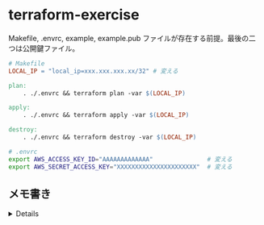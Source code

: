 # terraform-exercise

Makefile, .envrc, example, example.pub ファイルが存在する前提。最後の二つは公開鍵ファイル。

```makefile
# Makefile
LOCAL_IP = "local_ip=xxx.xxx.xxx.xx/32" # 変える

plan:
	. ./.envrc && terraform plan -var $(LOCAL_IP)

apply:
	. ./.envrc && terraform apply -var $(LOCAL_IP)

destroy:
	. ./.envrc && terraform destroy -var $(LOCAL_IP)
```

```bash
# .envrc
export AWS_ACCESS_KEY_ID="AAAAAAAAAAAAA"               # 変える
export AWS_SECRET_ACCESS_KEY="XXXXXXXXXXXXXXXXXXXXXX"  # 変える
```

## メモ書き

<details>

* Terraform の .gitignore ファイルはここ
    * https://github.com/github/gitignore/blob/main/Terraform.gitignore
* PostgreSQL のバージョンは、RDS だけでなく RDS Proxy の方も考慮する必要がある
    * 取り組み時点で最新のバージョンは 14.1 だったが、RDS Proxy は 12.5 以降のマイナーバージョンとのことで、おそらく両者を揃えておく必要がある
    * https://docs.aws.amazon.com/ja_jp/AmazonRDS/latest/UserGuide/rds-proxy.html
* `aws_db_parameter_group` はデフォルトではなく自前のものにするのがよい
    * 後からパラメータ設定の変更をしたくなったとき、デフォルトのものは変更ができない。変更する場合は付け替えが必要になるが、付け替えると DB の再起動が必要になる。そのため最初から自前で定義しておくのがよい
    * https://htnosm.hatenablog.com/entry/2015/08/02/210000
* 0.13 から Provider の書き方が変わった
    * 0.12 以前はこんな
    ```tf
    provider "aws" {
      version = "~> 3.0"
      region = "us-east-1"
    }
    ```
    * https://registry.terraform.io/providers/hashicorp/aws/latest/docs
* リソース命名規則。よさそう
    * https://dev.classmethod.jp/articles/aws-name-rule/
* 「rds tutorial terraform」ってググったらこういうのが出てきた。入門に持ってこいじゃん！！！
    * https://learn.hashicorp.com/tutorials/terraform/aws-rds?in=terraform/aws
* Security Group の `from_port`, `to_port` は、port の範囲のことを言っている
* RDS のインバウンドルールを 5432 のみとし、アクセス元の EC2 のアウトバウンドルールを TCP の 5433 としたらアクセスできなくなった
    * RDS しか接続しないのであれば TCP 5432 に絞ることができる。そこまでやらなくていいから -1 の 0 ってしてるんだろう
    ```tf
    resource "aws_security_group_rule" "egress" {
      type              = "egress"
      from_port         = 5432
      to_port           = 5432
      protocol          = "tcp"
      cidr_blocks       = ["0.0.0.0/0"]
      security_group_id = aws_security_group.example.id
    }
    ```
* ローカルから EC2 に SSH 接続する際に Permission Denied になったら（暗号鍵の指定は `-i` オプションで）
    * case1. ユーザー名が違う。ec2-user@x.x.x.x のようにユーザー名を指定してアクセスする

### 疑問点
* Lambda の sg の CIDR をローカル端末のものにしていても異なるアドレスからアクセスできてしまう
* EC2 のアウトバウンドルールを、5433 の TCP だと繋がらないけど、-1 にすると繋がるのはなぜ？

</details>
